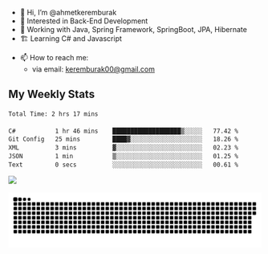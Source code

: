 - 👋 Hi, I’m @ahmetkeremburak
- 👀 Interested in Back-End Development
- 🌱 Working with Java, Spring Framework, SpringBoot, JPA, Hibernate
- 🏗️ Learning C# and Javascript
<!---
- :book: Currently reading "[Guin Saga](https://en.wikipedia.org/wiki/Guin_Saga)"
- :tv: Currently playing "[KartRider: Drift](https://store.steampowered.com/app/1184140/KartRider_Drift/)"
--->
- 📫 How to reach me:  
  - via email: keremburak00@gmail.com
<!---
- 💞️ I’m looking to collaborate on ...
--->

<!---
ahmetkeremburak/ahmetkeremburak is a ✨ special ✨ repository because its `README.md` (this file) appears on your GitHub profile.
You can click the Preview link to take a look at your changes.
--->
## My Weekly Stats
<!--START_SECTION:waka-->

```txt
Total Time: 2 hrs 17 mins

C#           1 hr 46 mins    ███████████████████▒░░░░░   77.42 %
Git Config   25 mins         ████▓░░░░░░░░░░░░░░░░░░░░   18.26 %
XML          3 mins          ▓░░░░░░░░░░░░░░░░░░░░░░░░   02.23 %
JSON         1 min           ▒░░░░░░░░░░░░░░░░░░░░░░░░   01.25 %
Text         0 secs          ░░░░░░░░░░░░░░░░░░░░░░░░░   00.61 %
```

<!--END_SECTION:waka-->


![](https://komarev.com/ghpvc/?username=ahmetkeremburak&color=green&style=flat&label=Visitors)


<a href="https://github.com/ahmetkeremburak"><img src="contributions.svg"></a>

